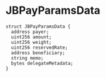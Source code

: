 # JBPayParamsData

```text
struct JBPayParamsData {
  address payer;
  uint256 amount;
  uint256 weight;
  uint256 reservedRate;
  address beneficiary;
  string memo;
  bytes delegateMetadata;
}
```

